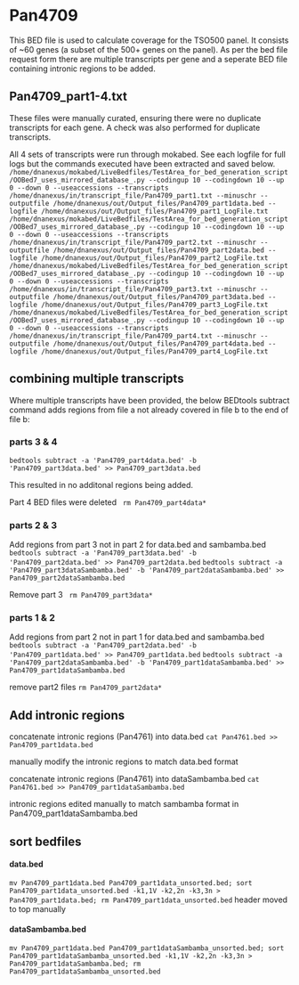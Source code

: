 # Pan4709
This BED file is used to calculate coverage for the TSO500 panel.
It consists of ~60 genes (a subset of the 500+ genes on the panel).
As per the bed file request form there are multiple transcripts per gene and a seperate BED file containing intronic regions to be added.

## Pan4709_part1-4.txt
These files were manually curated, ensuring there were no duplicate transcripts for each gene. A check was also performed for duplicate transcripts.

All 4 sets of transcripts were run through mokabed. See each logfile for full logs but the commands executed have been extracted and saved below.
`/home/dnanexus/mokabed/LiveBedfiles/TestArea_for_bed_generation_script/OOBed7_uses_mirrored_database_.py --codingup 10 --codingdown 10 --up 0 --down 0 --useaccessions --transcripts /home/dnanexus/in/transcript_file/Pan4709_part1.txt --minuschr --outputfile /home/dnanexus/out/Output_files/Pan4709_part1data.bed --logfile /home/dnanexus/out/Output_files/Pan4709_part1_LogFile.txt `
`/home/dnanexus/mokabed/LiveBedfiles/TestArea_for_bed_generation_script/OOBed7_uses_mirrored_database_.py --codingup 10 --codingdown 10 --up 0 --down 0 --useaccessions --transcripts /home/dnanexus/in/transcript_file/Pan4709_part2.txt --minuschr --outputfile /home/dnanexus/out/Output_files/Pan4709_part2data.bed --logfile /home/dnanexus/out/Output_files/Pan4709_part2_LogFile.txt `
`/home/dnanexus/mokabed/LiveBedfiles/TestArea_for_bed_generation_script/OOBed7_uses_mirrored_database_.py --codingup 10 --codingdown 10 --up 0 --down 0 --useaccessions --transcripts /home/dnanexus/in/transcript_file/Pan4709_part3.txt --minuschr --outputfile /home/dnanexus/out/Output_files/Pan4709_part3data.bed --logfile /home/dnanexus/out/Output_files/Pan4709_part3_LogFile.txt `
`/home/dnanexus/mokabed/LiveBedfiles/TestArea_for_bed_generation_script/OOBed7_uses_mirrored_database_.py --codingup 10 --codingdown 10 --up 0 --down 0 --useaccessions --transcripts /home/dnanexus/in/transcript_file/Pan4709_part4.txt --minuschr --outputfile /home/dnanexus/out/Output_files/Pan4709_part4data.bed --logfile /home/dnanexus/out/Output_files/Pan4709_part4_LogFile.txt `

## combining multiple transcripts
Where multiple transcripts have been provided, the below BEDtools subtract command adds regions from file a not already covered in file b to the end of file b:

### parts 3 & 4
`bedtools subtract -a 'Pan4709_part4data.bed' -b 'Pan4709_part3data.bed' >> Pan4709_part3data.bed`

This resulted in no additonal regions being added.

Part 4 BED files were deleted
` rm Pan4709_part4data*`

### parts 2 & 3
Add regions from part 3 not in part 2 for data.bed and sambamba.bed
`bedtools subtract -a 'Pan4709_part3data.bed' -b 'Pan4709_part2data.bed' >> Pan4709_part2data.bed`
`bedtools subtract -a 'Pan4709_part3dataSambamba.bed' -b 'Pan4709_part2dataSambamba.bed' >> Pan4709_part2dataSambamba.bed`

Remove part 3
` rm Pan4709_part3data*`

### parts 1 & 2
Add regions from part 2 not in part 1 for data.bed and sambamba.bed
`bedtools subtract -a 'Pan4709_part2data.bed' -b 'Pan4709_part1data.bed' >> Pan4709_part1data.bed`
`bedtools subtract -a 'Pan4709_part2dataSambamba.bed' -b 'Pan4709_part1dataSambamba.bed' >> Pan4709_part1dataSambamba.bed`

remove part2 files
`rm Pan4709_part2data*`

## Add intronic regions
concatenate intronic regions (Pan4761) into data.bed
`cat Pan4761.bed >> Pan4709_part1data.bed `

manually modify the intronic regions to match data.bed format

concatenate intronic regions (Pan4761) into dataSambamba.bed
`cat Pan4761.bed >> Pan4709_part1dataSambamba.bed `

intronic regions edited manually to match sambamba format in Pan4709_part1dataSambamba.bed 

## sort bedfiles
#### data.bed
`mv Pan4709_part1data.bed Pan4709_part1data_unsorted.bed; sort Pan4709_part1data_unsorted.bed -k1,1V -k2,2n -k3,3n > Pan4709_part1data.bed; rm Pan4709_part1data_unsorted.bed`
header moved to top manually

#### dataSambamba.bed
`mv Pan4709_part1data.bed Pan4709_part1dataSambamba_unsorted.bed; sort Pan4709_part1dataSambamba_unsorted.bed -k1,1V -k2,2n -k3,3n > Pan4709_part1dataSambamba.bed; rm Pan4709_part1dataSambamba_unsorted.bed`
